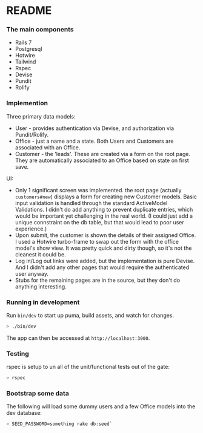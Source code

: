 # README

### The main components
* Rails 7
* Postgresql
* Hotwire
* Tailwind
* Rspec
* Devise
* Pundit
* Rolify

### Implemention

Three primary data models:
* User - provides authentication via Devise, and authorization via Pundit/Rolify.
* Office - just a name and a state. Both Users and Customers are associated with an Office.
* Customer - the 'leads'. These are created via a form on the root page. They are automatically associated to an Office based on state on first save.


UI:
* Only 1 significant screen was implemented. the root page (actually `customers#new`) displays a form for creating new Customer models. Basic input validation is handled through the standard ActiveModel Validations. I didn't do add anything to prevent duplicate entries, which would be important yet challenging in the real world. (I could just add a unique connstraint on the db table, but that would lead to poor user experience.)
* Upon submit, the customer is shown the details of their assigned Office. I used a Hotwire turbo-frame to swap out the form with the office model's show view. It was pretty quick and dirty though, so it's not the cleanest it could be.
* Log in/Log out links were added, but the implementation is pure Devise. And I didn't add any other pages that would require the authenticated user anyway.
* Stubs for the remaining pages are in the source, but they don't do anything interesting.

### Running in development

Run `bin/dev` to start up puma, build assets, and watch for changes.

```bash
> ./bin/dev
```

The app can then be accessed at `http://localhost:3000`.

### Testing

rspec is setup to un all of the unit/functional tests out of the gate:
```bash
> rspec
```

### Bootstrap some data
The following will load some dummy users and a few Office models into the dev database:

```bash
> SEED_PASSWORD=something rake db:seed`
```
